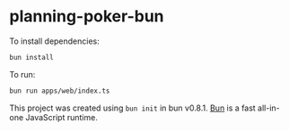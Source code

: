 # planning-poker-bun

To install dependencies:

```bash
bun install
```

To run:

```bash
bun run apps/web/index.ts
```

This project was created using `bun init` in bun v0.8.1. [Bun](https://bun.sh) is a fast all-in-one JavaScript runtime.
